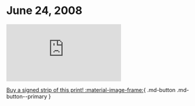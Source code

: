 # June 24, 2008

![](https://www.achewood.com/comic.php?date=06242008)

[Buy a signed strip of this print! :material-image-frame:](https://achewood-holiday-pop-up.myshopify.com/products/strip#06242008){ .md-button .md-button--primary }
